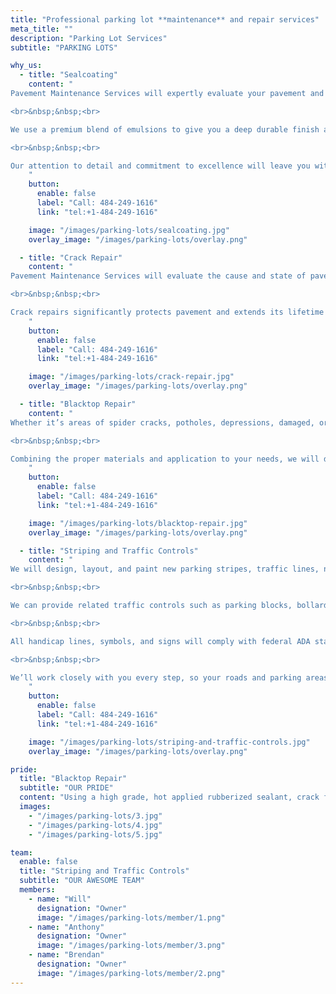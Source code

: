 ```yaml
---
title: "Professional parking lot **maintenance** and repair services"
meta_title: ""
description: "Parking Lot Services"
subtitle: "PARKING LOTS"

why_us:
  - title: "Sealcoating"
    content: "
Pavement Maintenance Services will expertly evaluate your pavement and recommend treatment to improve the appearance and increase its lifetime.

<br>&nbsp;&nbsp;<br>

We use a premium blend of emulsions to give you a deep durable finish and maximize the lifespan of your parking lots and blacktop areas, shielding them from water, oil, UV, and wear and tear damage.

<br>&nbsp;&nbsp;<br>

Our attention to detail and commitment to excellence will leave you with a clean, beautiful surface that we guarantee and warranty for 4 years.
    "
    button:
      enable: false
      label: "Call: 484-249-1616"
      link: "tel:+1-484-249-1616"

    image: "/images/parking-lots/sealcoating.jpg"
    overlay_image: "/images/parking-lots/overlay.png"

  - title: "Crack Repair"
    content: "
Pavement Maintenance Services will evaluate the cause and state of pavement cracks. Where repair is reasonable, we will propose a repair. Usually this involves cleaning, drying, grinding/routing to widen the crack, removing dust, and applying sealant. Using a high grade, hot applied rubberized sealant, crack filling is the first step in extending the life of your blacktop surfaces. We provide clean, professional work that restores integrity to your blacktop surface that adheres to the surrounding pavement to keep water out.

<br>&nbsp;&nbsp;<br>

Crack repairs significantly protects pavement and extends its lifetime cost effectively at a fraction of replacement cost, however it is rarely a permanent solution. We recommend periodic re-evaluation, anticipating replacement every 3-4 years. This can be extended by addressing subsurface conditions or providing a sealcoating to resist water infiltration.
    "
    button:
      enable: false
      label: "Call: 484-249-1616"
      link: "tel:+1-484-249-1616"

    image: "/images/parking-lots/crack-repair.jpg"
    overlay_image: "/images/parking-lots/overlay.png"

  - title: "Blacktop Repair"
    content: "
Whether it’s areas of spider cracks, potholes, depressions, damaged, or disintegrated areas, we specialize in the restoration of your parking lots and driveways. A Pavement Maintenance Services representative will evaluate your pavement and propose an appropriate solution.

<br>&nbsp;&nbsp;<br>

Combining the proper materials and application to your needs, we will develop a plan that will maximize the strength and longevity of your blacktop. Common repairs include, but are not limited to, sawcut/removal/replacement of blacktop and subbase, cleaning and tackcoating existing surface, filling and compacting new material, overlaying existing pavement, sealcoating, and repair of storm sewer and inlets that might be undermining the pavement.
    "
    button:
      enable: false
      label: "Call: 484-249-1616"
      link: "tel:+1-484-249-1616"

    image: "/images/parking-lots/blacktop-repair.jpg"
    overlay_image: "/images/parking-lots/overlay.png"

  - title: "Striping and Traffic Controls"
    content: "
We will design, layout, and paint new parking stripes, traffic lines, numbers, handicap symbols, and other specialized markings on your blacktop. Paint can include highly reflective materials where night visibility is a priority.

<br>&nbsp;&nbsp;<br>

We can provide related traffic controls such as parking blocks, bollards, guide rails, speed bumps, light fixtures and concrete foundations.

<br>&nbsp;&nbsp;<br>

All handicap lines, symbols, and signs will comply with federal ADA standards (per the Americans with Disabilities Act).

<br>&nbsp;&nbsp;<br>

We’ll work closely with you every step, so your roads and parking areas have crisp, easy to see lines, signs, and associated impediments.
    "
    button:
      enable: false
      label: "Call: 484-249-1616"
      link: "tel:+1-484-249-1616"

    image: "/images/parking-lots/striping-and-traffic-controls.jpg"
    overlay_image: "/images/parking-lots/overlay.png"

pride:
  title: "Blacktop Repair"
  subtitle: "OUR PRIDE"
  content: "Using a high grade, hot applied rubberized sealant, crack filling is the first step in extending the life of your blacktop surfaces. We provide clean, professional work that restores integrity to your blacktop surface that adheres to the surrounding pavement to keep water out."
  images:
    - "/images/parking-lots/3.jpg"
    - "/images/parking-lots/4.jpg"
    - "/images/parking-lots/5.jpg"

team:
  enable: false
  title: "Striping and Traffic Controls"
  subtitle: "OUR AWESOME TEAM"
  members:
    - name: "Will"
      designation: "Owner"
      image: "/images/parking-lots/member/1.png"
    - name: "Anthony"
      designation: "Owner"
      image: "/images/parking-lots/member/3.png"
    - name: "Brendan"
      designation: "Owner"
      image: "/images/parking-lots/member/2.png"
---
```

